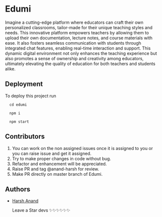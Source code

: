 
# Edumi

Imagine a cutting-edge platform where educators can craft their own personalized classrooms, tailor-made for their unique teaching styles and needs. This innovative platform empowers teachers by allowing them to upload their own documentation, lecture notes, and course materials with ease. It also fosters seamless communication with students through integrated chat features, enabling real-time interaction and support. This dynamic digital environment not only enhances the teaching experience but also promotes a sense of ownership and creativity among educators, ultimately elevating the quality of education for both teachers and students alike.


## Deployment

To deploy this project run

```
  cd edumi
```

```
  npm i
```

```
  npm start
```

## Contributors

1) You can work on the non assigned issues once it is assigned to you or you can raise issue and get it assigned.
2) Try to make proper changes in code without bug. 
3) Refactor and enhancement will be appreciated.
4) Raise PR and tag @anand-harsh for review.
5) Make PR directly on master branch of Edumi.

## Authors

- [Harsh Anand](https://www.github.com/anand-harsh)

  Leave a Star devs ✨✨✨✨✨✨

